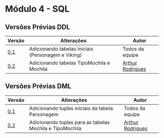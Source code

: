 # Módulo 4 - SQL

## Versões Prévias DDL

| Versão | Alterações | Autor | 
| ------ | ---------- | ----- |
| [0.1](./ddl-v0.1.sql) | Adicionando tabelas iniciais (Personagem e Viking) | Todos da equipe |
| [0.2](./ddl-v0.2.sql) | Adicionando tabelas TipoMochila e Mochila | [Arthur Rodrigues](https://github.com/arthurarp) |


## Versões Prévias DML

| Versão | Alterações | Autor | 
| ------ | ---------- | ----- |
| [0.1](./dml-v0.1.sql) | Adicionando tuplas iniciais da tabela Personagem | Todos da equipe |
| [0.2](./dml-v0.2.sql) | Adicionando tuplas para as tabelas Mochila e TipoMochila | [Arthur Rodrigues](https://github.com/arthurarp) |


